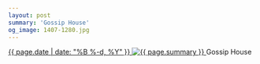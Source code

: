 ```yaml
---
layout: post
summary: 'Gossip House'
og_image: 1407-1280.jpg
---
```


<p>
 <time>
  <a href="/1407">
   {{ page.date | date: "%B %-d, %Y" }}
  </a>
 </time>
 <a href="/1407">
  <img alt="{{ page.summary }}" sizes="(min-width: 700px) 50vw, calc(100vw - 2rem)" src="{{ site.assets_url }}/1407-640.jpg" srcset="{{ site.assets_url }}/1407-320.jpg 320w, {{ site.assets_url }}/1407-640.jpg 640w, {{ site.assets_url }}/1407-960.jpg 960w, {{ site.assets_url }}/1407-1280.jpg 1280w"/>
 </a>
 <span>
  Gossip House
 </span>
</p>
